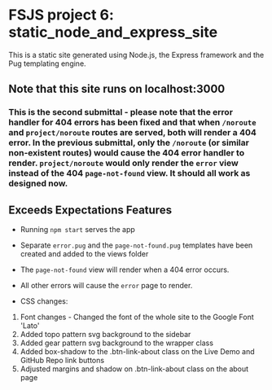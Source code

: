 # FSJS project 6: static_node_and_express_site
This is a static site generated using Node.js, the Express framework and the Pug templating engine. 

## Note that this site runs on localhost:3000

### This is the second submittal - please note that the error handler for 404 errors has been fixed and that when `/noroute` and `project/noroute` routes are served, both will render a 404 error.  In the previous submittal, only the `/noroute` (or similar non-existent routes) would cause the 404 error handler to render.  `project/noroute` would only render the `error` view instead of the 404 `page-not-found` view.  It should all work as designed now.

## Exceeds Expectations Features

* Running `npm start` serves the app

* Separate `error.pug` and the `page-not-found.pug` templates have been created and added to the views folder

* The `page-not-found` view will render when a 404 error occurs.
* All other errors will cause the `error` page to render.

* CSS changes:
1. Font changes - Changed the font of the whole site to the Google Font 'Lato'
2. Added topo pattern svg background to the sidebar
3. Added gear pattern svg background to the wrapper class
4. Added box-shadow to the .btn-link-about class on the Live Demo and GitHub Repo link buttons 
5. Adjusted margins and shadow on .btn-link-about class on the about page
